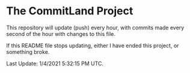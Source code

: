 # The CommitLand Project

This repository will update (push) every hour, with commits made every second of the hour with changes to this file.

If this README file stops updating, either I have ended this project, or something broke.

Last Update: 1/4/2021 5:32:15 PM UTC.